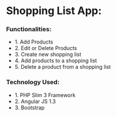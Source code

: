 <h1>Shopping List App:</h1>

<h3>Functionalities:</h3>
<ul>
<li>1. Add Products</li>
<li>2. Edit or Delete Products</li>
<li>3. Create new shopping list</li>
<li>4. Add products to a shopping list</li>
<li>5. Delete a product from a shopping list</li>
</ul>

<h3>Technology Used:</h3>
<ul>
<li>1. PHP Slim 3 Framework</li>
<li>2. Angular JS 1.3</li>
<li>3. Bootstrap</li>
</ul>